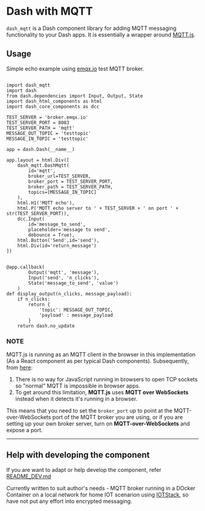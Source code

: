 # Dash with MQTT

`dash_mqtt` is a Dash component library for adding MQTT messaging functionality to your Dash apps.
It is essentially a wrapper around [MQTT.js](https://github.com/mqttjs/MQTT.js).

## Usage

Simple echo example using [emqx.io](https://www.emqx.io/) test MQTT broker. 

```

import dash_mqtt
import dash
from dash.dependencies import Input, Output, State
import dash_html_components as html
import dash_core_components as dcc

TEST_SERVER = 'broker.emqx.io'
TEST_SERVER_PORT = 8083
TEST_SERVER_PATH = 'mqtt'
MESSAGE_OUT_TOPIC = 'testtopic'
MESSAGE_IN_TOPIC = 'testtopic'

app = dash.Dash(__name__)

app.layout = html.Div([
    dash_mqtt.DashMqtt(
        id='mqtt',
        broker_url=TEST_SERVER,
        broker_port = TEST_SERVER_PORT,
        broker_path = TEST_SERVER_PATH,
        topics=[MESSAGE_IN_TOPIC]
    ),
    html.H1('MQTT echo'),
    html.P('MQTT echo server to ' + TEST_SERVER + ' on port ' + str(TEST_SERVER_PORT)),
    dcc.Input(
        id='message_to_send',
        placeholder='message to send',
        debounce = True),
    html.Button('Send',id='send'),
    html.Div(id='return_message')
])


@app.callback(
        Output('mqtt', 'message'),
        Input('send', 'n_clicks'),
        State('message_to_send', 'value')
    )
def display_output(n_clicks, message_payload):
    if n_clicks:
        return {
            'topic': MESSAGE_OUT_TOPIC,
            'payload' : message_payload
        }
    return dash.no_update
```

### NOTE

MQTT.js is running as an MQTT client in the browser in this implementation (As a React component as per typical Dash components). Subsequently, from [here](https://github.com/mqttjs/MQTT.js/issues/628#issuecomment-345412483):
1. There is no way for JavaScript running in browsers to open TCP sockets so "normal" MQTT is impossible in browser apps. 
2. To get around this limitation, **MQTT.js** uses **MQTT over WebSockets** instead when it detects it's running in a browser.

This means that you need to set the `broker_port` up to point at the MQTT-over-WebSockets port of the MQTT broker you are using, or if you are setting up your own broker server, turn on **MQTT-over-WebSockets** and expose a port.

---
## Help with developing the component

If you are want to adapt or help develop the component, refer [README_DEV.md](./README_DEV.md)

Currently written to suit author's needs - MQTT broker running in a DOcker Container on a local network for home IOT scenarion using [IOTStack](https://sensorsiot.github.io/IOTstack/), so have not put any effort into encrypted messaging. 